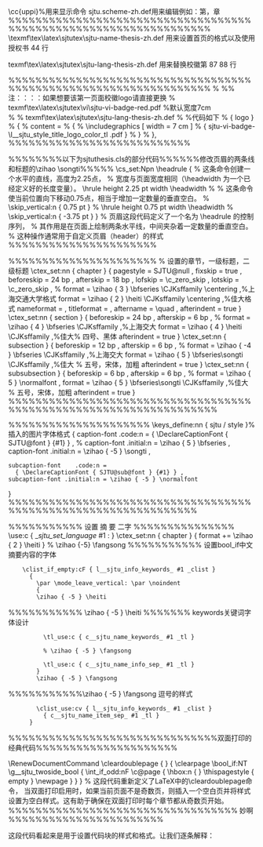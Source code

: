 
\cc{uppi}%用来显示命令
sjtu.scheme-zh.def用来编辑例如：第，章
%%%%%%%%%%%%%%%%%%%%%%%%%%%%%%%%%%%%%%%%%%%%%%%%%%%%%%%%%%%%%%%%%%
\texmf\tex\latex\sjtutex\sjtu-name-thesis-zh.def
用来设置首页的格式以及使用授权书 44 行

texmf\tex\latex\sjtutex\sjtu-lang-thesis-zh.def
用来替换校徽第 87 88 行

%%%%%%%%%%%%%%%%%%%%%%%%%%%%%%%%%%%%%%%%%%%%%%%%%%%%%%%%%%%%%%%%%%
    %
    %%    注：：：：如果想要该第一页面校徽logo请直接更换
    %             texmf\tex\latex\sjtutex\vi\sjtu-vi-badge-red.pdf      %默认宽度7cm  
    %
    %      texmf\tex\latex\sjtutex\sjtu-lang-thesis-zh.def
    %         %代码如下 
  %  { logo    }
  %     {
  %       content     =
  %         {
  %           \includegraphics [ width = 7 cm ]
  %             { sjtu-vi-badge- \l__sjtu_style_title_logo_color_tl .pdf }
  %         }
  %     },
%%%%%%%%%%%%%%%%%%%%%%%%%%%

%%%%%%%%以下为sjtuthesis.cls的部分代码%%%%%%修改页眉的两条线和标题的\zihao \songti%%%%%
\cs_set:Npn \headrule
  {
    % 这条命令创建一个水平的直线，高度为2.25点，
    % 宽度与页面宽度相同（\headwidth 为一个已经定义好的长度变量）。
    \hrule height 2.25 pt width \headwidth
%
    % 这条命令使当前位置向下移动0.75点，相当于增加一定数量的垂直空白。
    % \skip_vertical:n {  0.75 pt }
    % \hrule height 0.75 pt width \headwidth
    % \skip_vertical:n { -3.75 pt }
  }
  % 页眉这段代码定义了一个名为 \headrule 的控制序列，
  % 其作用是在页面上绘制两条水平线，中间夹杂着一定数量的垂直空白。
  % 这种操作通常用于自定义页眉（header）的样式
%%%%%%%%%%%%%%%%%%%%%%

%%%%%%%%%%%%%%%%%%%%%%    % 设置的章节，一级标题，二级标题
\ctex_set:nn { chapter }
  {
    pagestyle   = SJTU@null ,
    fixskip     = true ,
    beforeskip  = 24 bp ,
    afterskip   = 18 bp ,
    lofskip     = \c_zero_skip ,
    lotskip     = \c_zero_skip ,
    % format      = \zihao { 3 } \bfseries \CJKsffamily \centering ,%上海交通大学格式
    format      = \zihao { 2 } \heiti \CJKsffamily \centering ,%佳大格式
    nameformat  = ,
    titleformat = ,
    aftername   = \quad ,
    afterindent = true
  }
\ctex_set:nn { section }
  {
    beforeskip  = 24 bp ,
    afterskip   =  6 bp ,
    % format      = \zihao { 4 } \bfseries \CJKsffamily ,%上海交大
    format      = \zihao { 4 } \heiti \CJKsffamily ,%佳大% 四号、黑体
    afterindent = true
  }
\ctex_set:nn { subsection }
  {
    beforeskip  = 12 bp ,
    afterskip   =  6 bp ,
    % format      = \zihao { -4 } \bfseries \CJKsffamily ,%上海交大
    format      = \zihao { 5 } \bfseries\songti \CJKsffamily ,%佳大 % 五号，宋体，加粗
    afterindent = true
  }
\ctex_set:nn { subsubsection }
  {
    beforeskip  =  6 bp ,
    afterskip   =  6 bp ,
    % format      = \zihao { 5 } \normalfont ,
    format      = \zihao { 5 } \bfseries\songti \CJKsffamily ,%佳大 % 五号，宋体，加粗
    afterindent = true
  }
%%%%%%%%%%%%%%%%%%%%%%%%%%%%%%%%%%%%%%%%%%%%%%%%%%%%%%%%%%%%%%%%%%%

%%%%%%%%%%%%%%%%%%%%%
\keys_define:nn { sjtu / style }%插入的图片字体格式
  {
    caption-font       .code:n =
      { \DeclareCaptionFont { SJTU@font     } {#1} } ,
    % caption-font    .initial:n = \zihao { 5 } \bfseries ,
    caption-font    .initial:n = \zihao { -5 } \songti ,

    subcaption-font    .code:n =
      { \DeclareCaptionFont { SJTU@sub@font } {#1} } ,
    subcaption-font .initial:n = \zihao { -5 } \normalfont
  }
%%%%%%%%%%%%%%%%%%%%%%%%%%%%%%%%%%%%%%%%%%%%%%%%%%%%%%%%%%%%%%%%

%%%%%%%%%%%   设置 摘 要  二字  %%%%%%%%%%%%%%%
        \use:c { __sjtu_set_language_ #1 : }
        \ctex_set:nn { chapter } { format += \zihao { 2 } \heiti }
        % 
        \zihao {-5} \fangsong
%%%%%%%%%%% 设置bool_if中文摘要内容的字体

        \clist_if_empty:cF { l__sjtu_info_keywords_ #1 _clist }
          {
            \par \mode_leave_vertical: \par \noindent
            {
            \zihao { -5 } \heiti

%%%%%%%%%%%  \zihao { -5 } \heiti  %%%%%%%  keywords关键词字体设计

              \tl_use:c { c__sjtu_name_keywords_ #1 _tl }

              % \zihao { -5 } \fangsong

              \tl_use:c { c__sjtu_name_info_sep_ #1 _tl }
            }
            \zihao { -5 } \fangsong

%%%%%%%%%%%\zihao { -5 } \fangsong  逗号的样式

            \clist_use:cv { l__sjtu_info_keywords_ #1 _clist }
              { c__sjtu_name_item_sep_ #1 _tl }
          }


%%%%%%%%%%%%%%%%%%%%%%%%%%%%%%%双面打印的经典代码%%%%%%%%%%%%%%%%%%%%%

\RenewDocumentCommand \cleardoublepage { }
  {
    \clearpage
    \bool_if:NT \g__sjtu_twoside_bool
      {
        \int_if_odd:nF \c@page
          { \hbox:n { } \thispagestyle { empty } \newpage }
      }
  }
% 这段代码重新定义了LaTeX中的\cleardoublepage命令， 当双面打印启用时，如果当前页面不是奇数页，则插入一个空白页并将样式设置为空白样式。这有助于确保在双面打印时每个章节都从奇数页开始。
%%%%%%%%%%%%%%%%%%%%%%%%%%%%%%%%%%  妙啊    %%%%%%%%%%%%%%%%%%%%%%%

这段代码看起来是用于设置代码块的样式和格式。让我们逐条解释：
<!-- 
1. `aboveskip = \medskipamount, belowskip = \medskipamount`：这两行设置了代码块与周围文本之间的垂直间距为中等大小的间距。

2. `basicstyle = \ttfamily\zihao{6}`：这行设置了代码块的基本样式为等宽字体（\ttfamily），并且选择了字体大小6的字号（\zihao{6}）。

3. `commentstyle = \slshape\color{black!60}`：这行设置了代码中注释的样式为斜体（\slshape）并将颜色设置为黑色的60%灰度（\color{black!60}）。

4. `stringstyle = \color{green!40!black!100}`：这行设置了字符串的颜色为绿色占40%，黑色占60%的颜色混合。

5. `keywordstyle = \bfseries\color{blue!50!black}`：这行设置了关键字（比如if、else等）的样式为粗体（\bfseries）并将颜色设置为蓝色占50%，黑色占50%的颜色混合。

6. `extendedchars = false`：这行设置不允许使用扩展字符。

7. `upquote = true`：这行设置为true时，直引号将看起来更直立。

8. `tabsize = 2`：这行设置制表符的大小为2。

9. `showstringspaces = false`：这行设置不显示字符串中的空格。

10. `xleftmargin = 1em, xrightmargin = 1em`：这两行设置了代码块的左右两侧的边距为1em。

11. `breaklines = false`：这行设置为false时，代码过长时不自动换行。

12. `framexleftmargin = 1em, framexrightmargin = 1em`：这两行设置了代码块边框左右两侧的边距为1em。

13. `backgroundcolor = \color{gray!10}`：这行设置代码块的背景颜色为灰色占10%。

14. `columns = flexible`：这行设置了代码块的显示列数为灵活，根据内容自动调整。

15. `keepspaces = true`：这行设置保留空格。

16. `texcl = true`：这行设置允许使用LaTeX命令。

17. `mathescape = true`：这行设置允许在代码块中使用数学模式。

总的来说，这段代码设置了一些代码块的显示样式，包括字体、颜色、边距、背景色等，使代码在文档中有着统一的漂亮展示。 -->
